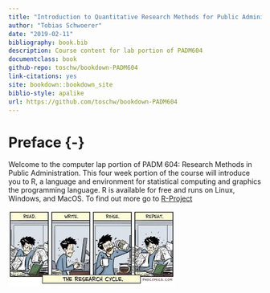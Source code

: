 ```yaml
--- 
title: "Introduction to Quantitative Research Methods for Public Administrators"
author: "Tobias Schwoerer"
date: "2019-02-11"
bibliography: book.bib
description: Course content for lab portion of PADM604
documentclass: book
github-repo: toschw/bookdown-PADM604
link-citations: yes
site: bookdown::bookdown_site
biblio-style: apalike
url: https://github.com/toschw/bookdown-PADM604
---
```


# Preface {-}

Welcome to the computer lap portion of PADM 604: Research Methods in Public Administration. This four week portion of the course will introduce you to R, a language and environment for statistical computing and graphics the programming language. R is available for free and runs on Linux, Windows, and MacOS. To find out more go to [R-Project](https://www.r-project.org/about.html)

![](images/research_comic.jpg)
